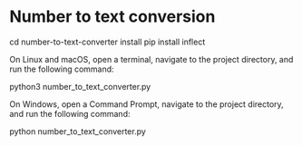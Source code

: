# Number to text conversion

cd number-to-text-converter
install pip install inflect



On Linux and macOS, open a terminal, navigate to the project directory, and run the following command:

python3 number_to_text_converter.py

On Windows, open a Command Prompt, navigate to the project directory, and run the following command:

python number_to_text_converter.py